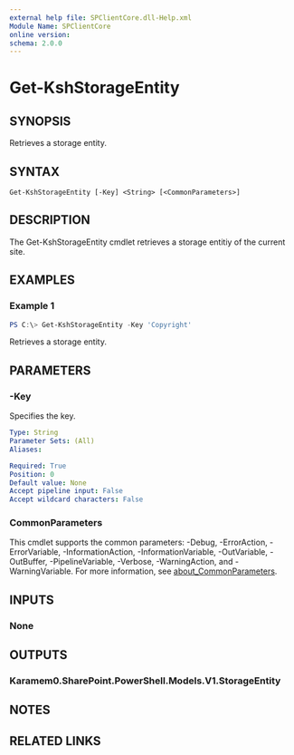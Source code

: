```yaml
---
external help file: SPClientCore.dll-Help.xml
Module Name: SPClientCore
online version:
schema: 2.0.0
---
```


# Get-KshStorageEntity

## SYNOPSIS
Retrieves a storage entity.

## SYNTAX

```
Get-KshStorageEntity [-Key] <String> [<CommonParameters>]
```

## DESCRIPTION
The Get-KshStorageEntity cmdlet retrieves a storage entitiy of the current site.

## EXAMPLES

### Example 1
```powershell
PS C:\> Get-KshStorageEntity -Key 'Copyright'
```

Retrieves a storage entity.

## PARAMETERS

### -Key
Specifies the key.

```yaml
Type: String
Parameter Sets: (All)
Aliases:

Required: True
Position: 0
Default value: None
Accept pipeline input: False
Accept wildcard characters: False
```

### CommonParameters
This cmdlet supports the common parameters: -Debug, -ErrorAction, -ErrorVariable, -InformationAction, -InformationVariable, -OutVariable, -OutBuffer, -PipelineVariable, -Verbose, -WarningAction, and -WarningVariable. For more information, see [about_CommonParameters](http://go.microsoft.com/fwlink/?LinkID=113216).

## INPUTS

### None

## OUTPUTS

### Karamem0.SharePoint.PowerShell.Models.V1.StorageEntity

## NOTES

## RELATED LINKS
